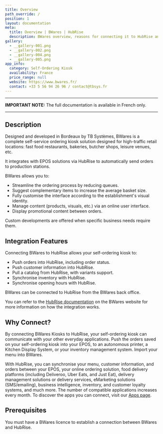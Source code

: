 ```yaml
---
title: Overview
path_override: /
position: 1
layout: documentation
meta:
  title: Overview | BWares | HubRise
  description: BWares overview, reasons for connecting it to HubRise and summary of integrated features. Synchronise data between your kiosk and your EPOS.
gallery:
  - __gallery-001.png
  - __gallery-002.png
  - __gallery-004.png
  - __gallery-005.png
app_info:
  category: Self-Ordering Kiosk
  availability: France
  price_range: null
  website: https://www.bwares.fr/
  contact: +33 5 56 94 26 96 / contact@tbsys.fr
---
```


---

**IMPORTANT NOTE:** The full documentation is available <Link href="/fr/apps/bwares" addLocalePrefix={false}>in French only</Link>.

---

## Description

Designed and developed in Bordeaux by TB Systèmes, BWares is a complete self-service ordering kiosk solution designed for high-traffic retail locations: fast food restaurants, bakeries, butcher shops, leisure venues, etc.

It integrates with EPOS solutions via HubRise to automatically send orders to production stations.

BWares allows you to:

- Streamline the ordering process by reducing queues.
- Suggest complementary items to increase the average basket size.
- Fully customise the interface according to the establishment's visual identity.
- Manage content (products, visuals, etc.) via an online user interface.
- Display promotional content between orders.

Custom developments are offered when specific business needs require them.

## Integration Features

Connecting BWares to HubRise allows your self-ordering kiosk to:

- Push orders into HubRise, including order status.
- Push customer information into HubRise.
- Pull a catalog from HubRise, with variants support.
- Synchronise inventory with HubRise.
- Synchronise opening hours with HubRise.

BWares can be connected to HubRise from the BWares back office.

You can refer to the [HubRise documentation](https://bwares.notion.site/HubRise-23e20882788c8014a9adf1dad49ce6e7) on the BWares website for more information on how the integration works.

## Why Connect?

By connecting BWares Kiosks to HubRise, your self-ordering kiosk can communicate with your other everyday applications. Push the orders saved on your self-ordering kiosk into your EPOS, to an autonomous printer, a Kitchen Display System, or your inventory management system. Import your menu into BWares.

With HubRise, you can synchronise your menu, customer information, and orders between your EPOS, your online ordering solution, food delivery platforms (including Deliveroo, Uber Eats, and Just Eat), delivery management solutions or delivery services, eMarketing solutions (SMS/emailing), business intelligence, inventory, and customer loyalty systems, and much more. The number of compatible applications increases every month. To discover the apps you can connect, visit our [Apps page](/apps).

## Prerequisites

You must have a BWares licence to establish a connection between BWares and HubRise.
